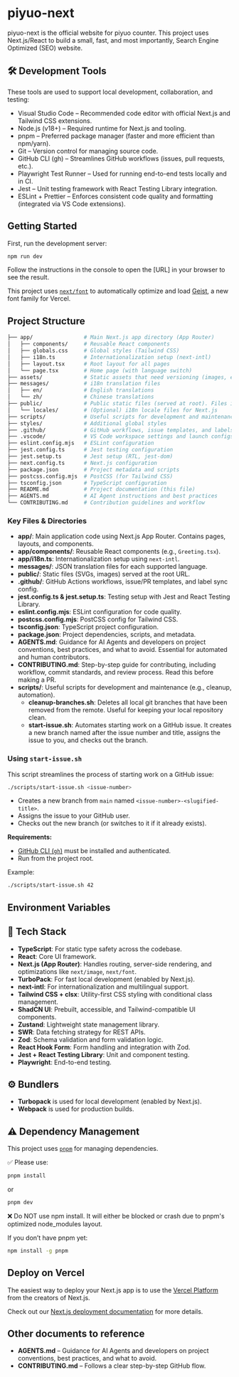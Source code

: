 # piyuo-next

piyuo-next is the official website for piyuo counter. This project uses Next.js/React to build a small, fast, and most importantly, Search Engine Optimized (SEO) website.

## 🛠️ Development Tools

These tools are used to support local development, collaboration, and testing:

- Visual Studio Code – Recommended code editor with official Next.js and Tailwind CSS extensions.
- Node.js (v18+) – Required runtime for Next.js and tooling.
- pnpm – Preferred package manager (faster and more efficient than npm/yarn).
- Git – Version control for managing source code.
- GitHub CLI (gh) – Streamlines GitHub workflows (issues, pull requests, etc.).
- Playwright Test Runner – Used for running end-to-end tests locally and in CI.
- Jest – Unit testing framework with React Testing Library integration.
- ESLint + Prettier – Enforces consistent code quality and formatting (integrated via VS Code extensions).

## Getting Started

First, run the development server:

```bash
npm run dev
```

Follow the instructions in the console to open the [URL] in your browser to see the result.

This project uses [`next/font`](https://nextjs.org/docs/app/building-your-application/optimizing/fonts) to automatically optimize and load [Geist](https://vercel.com/font), a new font family for Vercel.

## Project Structure

```bash
├── app/                # Main Next.js app directory (App Router)
│   ├── components/     # Reusable React components
│   ├── globals.css     # Global styles (Tailwind CSS)
│   ├── i18n.ts         # Internationalization setup (next-intl)
│   ├── layout.tsx      # Root layout for all pages
│   └── page.tsx        # Home page (with language switch)
├── assets/             # Static assets that need versioning (images, etc.)
├── messages/           # i18n translation files
│   ├── en/             # English translations
│   └── zh/             # Chinese translations
├── public/             # Public static files (served at root). Files inside will never change (this folder is not versioned).
│   └── locales/        # (Optional) i18n locale files for Next.js
├── scripts/            # Useful scripts for development and maintenance
├── styles/             # Additional global styles
├── .github/            # GitHub workflows, issue templates, and labels
├── .vscode/            # VS Code workspace settings and launch configs
├── eslint.config.mjs   # ESLint configuration
├── jest.config.ts      # Jest testing configuration
├── jest.setup.ts       # Jest setup (RTL, jest-dom)
├── next.config.ts      # Next.js configuration
├── package.json        # Project metadata and scripts
├── postcss.config.mjs  # PostCSS (for Tailwind CSS)
├── tsconfig.json       # TypeScript configuration
├── README.md           # Project documentation (this file)
├── AGENTS.md           # AI Agent instructions and best practices
└── CONTRIBUTING.md     # Contribution guidelines and workflow
```

### Key Files & Directories

- **app/**: Main application code using Next.js App Router. Contains pages, layouts, and components.
- **app/components/**: Reusable React components (e.g., `Greeting.tsx`).
- **app/i18n.ts**: Internationalization setup using `next-intl`.
- **messages/**: JSON translation files for each supported language.
- **public/**: Static files (SVGs, images) served at the root URL.
- **.github/**: GitHub Actions workflows, issue/PR templates, and label sync config.
- **jest.config.ts & jest.setup.ts**: Testing setup with Jest and React Testing Library.
- **eslint.config.mjs**: ESLint configuration for code quality.
- **postcss.config.mjs**: PostCSS config for Tailwind CSS.
- **tsconfig.json**: TypeScript project configuration.
- **package.json**: Project dependencies, scripts, and metadata.
- **AGENTS.md**: Guidance for AI Agents and developers on project conventions, best practices, and what to avoid. Essential for automated and human contributors.
- **CONTRIBUTING.md**: Step-by-step guide for contributing, including workflow, commit standards, and review process. Read this before making a PR.
- **scripts/**: Useful scripts for development and maintenance (e.g., cleanup, automation).
  - **cleanup-branches.sh**: Deletes all local git branches that have been removed from the remote. Useful for keeping your local repository clean.
  - **start-issue.sh**: Automates starting work on a GitHub issue. It creates a new branch named after the issue number and title, assigns the issue to you, and checks out the branch.

### Using `start-issue.sh`

This script streamlines the process of starting work on a GitHub issue:

```bash
./scripts/start-issue.sh <issue-number>
```

- Creates a new branch from `main` named `<issue-number>-<slugified-title>`.
- Assigns the issue to your GitHub user.
- Checks out the new branch (or switches to it if it already exists).

**Requirements:**
- [GitHub CLI (`gh`)](https://cli.github.com/) must be installed and authenticated.
- Run from the project root.

Example:

```bash
./scripts/start-issue.sh 42
```

## Environment Variables

## 🧰 Tech Stack

- **TypeScript**: For static type safety across the codebase.
- **React**: Core UI framework.
- **Next.js (App Router)**: Handles routing, server-side rendering, and optimizations like `next/image`, `next/font`.
- **TurboPack**: For fast local development (enabled by Next.js).
- **next-intl**: For internationalization and multilingual support.
- **Tailwind CSS + clsx**: Utility-first CSS styling with conditional class management.
- **ShadCN UI**: Prebuilt, accessible, and Tailwind-compatible UI components.
- **Zustand**: Lightweight state management library.
- **SWR**: Data fetching strategy for REST APIs.
- **Zod**: Schema validation and form validation logic.
- **React Hook Form**: Form handling and integration with Zod.
- **Jest + React Testing Library**: Unit and component testing.
- **Playwright**: End-to-end testing.

## ⚙️ Bundlers

- **Turbopack** is used for local development (enabled by Next.js).
- **Webpack** is used for production builds.

## ⚠️ Dependency Management

This project uses [`pnpm`](https://pnpm.io) for managing dependencies.

✅ Please use:

```bash
pnpm install
```

or

```bash
pnpm dev
```

❌ Do NOT use npm install. It will either be blocked or crash due to pnpm's optimized node_modules layout.

If you don’t have pnpm yet:

```bash
npm install -g pnpm
```

## Deploy on Vercel

The easiest way to deploy your Next.js app is to use the [Vercel Platform](https://vercel.com/new?utm_medium=default-template&filter=next.js&utm_source=create-next-app&utm_campaign=create-next-app-readme) from the creators of Next.js.

Check out our [Next.js deployment documentation](https://nextjs.org/docs/app/building-your-application/deploying) for more details.

## Other documents to reference

- **AGENTS.md** – Guidance for AI Agents and developers on project conventions, best practices, and what to avoid.
- **CONTRIBUTING.md** – Follows a clear step-by-step GitHub flow.
